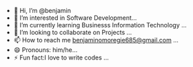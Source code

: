 - 👋 Hi, I’m @benjamin
- 👀 I’m interested in Software Development...
- 🌱 I’m currently learning Businesss Information Technology ...
- 💞️ I’m looking to collaborate on Projects ...
- 📫 How to reach me benjaminomoregie685@gmail.com ...
- 😄 Pronouns: him/he...
- ⚡ Fun fact:I love to write codes ...

<!---
benjy659/benjy659 is a ✨ special ✨ repository because its `README.md` (this file) appears on your GitHub profile.
You can click the Preview link to take a look at your changes.
--->
